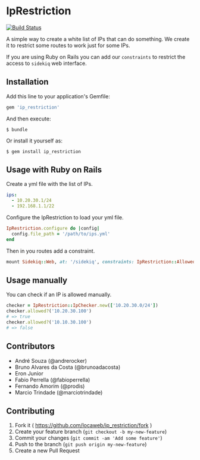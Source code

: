 # IpRestriction

[![Build Status](https://travis-ci.org/locaweb/ip_restriction.svg?branch=master)](https://travis-ci.org/locaweb/ip_restriction)

A simple way to create a white list of IPs that can do something. We create it to restrict some routes to work just for some IPs.

If you are using Ruby on Rails you can add our `constraints` to restrict the access to `sidekiq` web interface.

## Installation

Add this line to your application's Gemfile:

```ruby
gem 'ip_restriction'
```

And then execute:

    $ bundle

Or install it yourself as:

    $ gem install ip_restriction

## Usage with Ruby on Rails

Create a yml file with the list of IPs.
```yaml
ips:
  - 10.20.30.1/24
  - 192.168.1.1/22
```

Configure the IpRestriction to load your yml file.
```ruby
IpRestriction.configure do |config|
  config.file_path = '/path/to/ips.yml'
end
```
Then in you routes add a constraint.
```ruby
mount Sidekiq::Web, at: '/sidekiq', constraints: IpRestriction::AllowedIpsConstraint.new
```

## Usage manually

You can check if an IP is allowed manually.
```ruby
checker = IpRestriction::IpChecker.new(['10.20.30.0/24'])
checker.allowed?('10.20.30.100')
# => true
checker.allowed?('10.10.30.100')
# => false
```

## Contributors

* André Souza (@andrerocker)
* Bruno Alvares da Costa (@brunoadacosta)
* Eron Junior
* Fabio Perrella (@fabioperrella)
* Fernando Amorim (@prodis)
* Marcio Trindade (@marciotrindade)

## Contributing

1. Fork it ( https://github.com/locaweb/ip_restriction/fork )
2. Create your feature branch (`git checkout -b my-new-feature`)
3. Commit your changes (`git commit -am 'Add some feature'`)
4. Push to the branch (`git push origin my-new-feature`)
5. Create a new Pull Request
